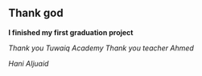 
## Thank god
**I finished my first graduation project**

*Thank you Tuwaiq Academy
Thank you teacher Ahmed*

_Hani Aljuaid_
